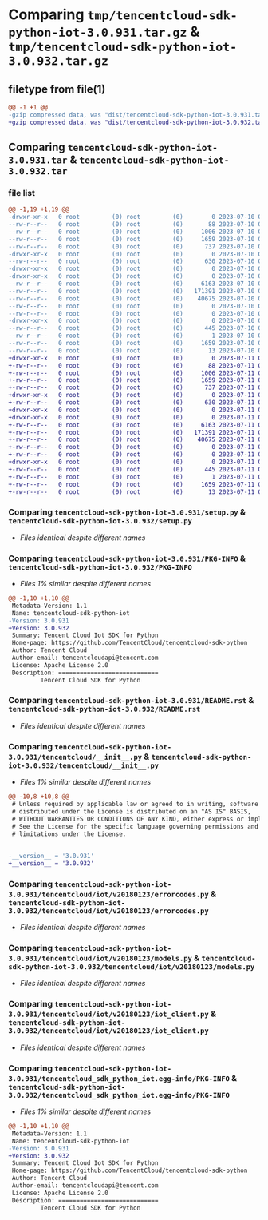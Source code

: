 # Comparing `tmp/tencentcloud-sdk-python-iot-3.0.931.tar.gz` & `tmp/tencentcloud-sdk-python-iot-3.0.932.tar.gz`

## filetype from file(1)

```diff
@@ -1 +1 @@
-gzip compressed data, was "dist/tencentcloud-sdk-python-iot-3.0.931.tar", last modified: Mon Jul 10 00:42:30 2023, max compression
+gzip compressed data, was "dist/tencentcloud-sdk-python-iot-3.0.932.tar", last modified: Tue Jul 11 00:47:41 2023, max compression
```

## Comparing `tencentcloud-sdk-python-iot-3.0.931.tar` & `tencentcloud-sdk-python-iot-3.0.932.tar`

### file list

```diff
@@ -1,19 +1,19 @@
-drwxr-xr-x   0 root         (0) root         (0)        0 2023-07-10 00:42:30.000000 tencentcloud-sdk-python-iot-3.0.931/
--rw-r--r--   0 root         (0) root         (0)       88 2023-07-10 00:42:30.000000 tencentcloud-sdk-python-iot-3.0.931/setup.cfg
--rw-r--r--   0 root         (0) root         (0)     1006 2023-07-10 00:42:30.000000 tencentcloud-sdk-python-iot-3.0.931/setup.py
--rw-r--r--   0 root         (0) root         (0)     1659 2023-07-10 00:42:30.000000 tencentcloud-sdk-python-iot-3.0.931/PKG-INFO
--rw-r--r--   0 root         (0) root         (0)      737 2023-07-10 00:42:30.000000 tencentcloud-sdk-python-iot-3.0.931/README.rst
-drwxr-xr-x   0 root         (0) root         (0)        0 2023-07-10 00:42:30.000000 tencentcloud-sdk-python-iot-3.0.931/tencentcloud/
--rw-r--r--   0 root         (0) root         (0)      630 2023-07-10 00:42:30.000000 tencentcloud-sdk-python-iot-3.0.931/tencentcloud/__init__.py
-drwxr-xr-x   0 root         (0) root         (0)        0 2023-07-10 00:42:30.000000 tencentcloud-sdk-python-iot-3.0.931/tencentcloud/iot/
-drwxr-xr-x   0 root         (0) root         (0)        0 2023-07-10 00:42:30.000000 tencentcloud-sdk-python-iot-3.0.931/tencentcloud/iot/v20180123/
--rw-r--r--   0 root         (0) root         (0)     6163 2023-07-10 00:42:30.000000 tencentcloud-sdk-python-iot-3.0.931/tencentcloud/iot/v20180123/errorcodes.py
--rw-r--r--   0 root         (0) root         (0)   171391 2023-07-10 00:42:30.000000 tencentcloud-sdk-python-iot-3.0.931/tencentcloud/iot/v20180123/models.py
--rw-r--r--   0 root         (0) root         (0)    40675 2023-07-10 00:42:30.000000 tencentcloud-sdk-python-iot-3.0.931/tencentcloud/iot/v20180123/iot_client.py
--rw-r--r--   0 root         (0) root         (0)        0 2023-07-10 00:42:30.000000 tencentcloud-sdk-python-iot-3.0.931/tencentcloud/iot/v20180123/__init__.py
--rw-r--r--   0 root         (0) root         (0)        0 2023-07-10 00:42:30.000000 tencentcloud-sdk-python-iot-3.0.931/tencentcloud/iot/__init__.py
-drwxr-xr-x   0 root         (0) root         (0)        0 2023-07-10 00:42:30.000000 tencentcloud-sdk-python-iot-3.0.931/tencentcloud_sdk_python_iot.egg-info/
--rw-r--r--   0 root         (0) root         (0)      445 2023-07-10 00:42:30.000000 tencentcloud-sdk-python-iot-3.0.931/tencentcloud_sdk_python_iot.egg-info/SOURCES.txt
--rw-r--r--   0 root         (0) root         (0)        1 2023-07-10 00:42:30.000000 tencentcloud-sdk-python-iot-3.0.931/tencentcloud_sdk_python_iot.egg-info/dependency_links.txt
--rw-r--r--   0 root         (0) root         (0)     1659 2023-07-10 00:42:30.000000 tencentcloud-sdk-python-iot-3.0.931/tencentcloud_sdk_python_iot.egg-info/PKG-INFO
--rw-r--r--   0 root         (0) root         (0)       13 2023-07-10 00:42:30.000000 tencentcloud-sdk-python-iot-3.0.931/tencentcloud_sdk_python_iot.egg-info/top_level.txt
+drwxr-xr-x   0 root         (0) root         (0)        0 2023-07-11 00:47:41.000000 tencentcloud-sdk-python-iot-3.0.932/
+-rw-r--r--   0 root         (0) root         (0)       88 2023-07-11 00:47:41.000000 tencentcloud-sdk-python-iot-3.0.932/setup.cfg
+-rw-r--r--   0 root         (0) root         (0)     1006 2023-07-11 00:47:41.000000 tencentcloud-sdk-python-iot-3.0.932/setup.py
+-rw-r--r--   0 root         (0) root         (0)     1659 2023-07-11 00:47:41.000000 tencentcloud-sdk-python-iot-3.0.932/PKG-INFO
+-rw-r--r--   0 root         (0) root         (0)      737 2023-07-11 00:47:41.000000 tencentcloud-sdk-python-iot-3.0.932/README.rst
+drwxr-xr-x   0 root         (0) root         (0)        0 2023-07-11 00:47:41.000000 tencentcloud-sdk-python-iot-3.0.932/tencentcloud/
+-rw-r--r--   0 root         (0) root         (0)      630 2023-07-11 00:47:41.000000 tencentcloud-sdk-python-iot-3.0.932/tencentcloud/__init__.py
+drwxr-xr-x   0 root         (0) root         (0)        0 2023-07-11 00:47:41.000000 tencentcloud-sdk-python-iot-3.0.932/tencentcloud/iot/
+drwxr-xr-x   0 root         (0) root         (0)        0 2023-07-11 00:47:41.000000 tencentcloud-sdk-python-iot-3.0.932/tencentcloud/iot/v20180123/
+-rw-r--r--   0 root         (0) root         (0)     6163 2023-07-11 00:47:41.000000 tencentcloud-sdk-python-iot-3.0.932/tencentcloud/iot/v20180123/errorcodes.py
+-rw-r--r--   0 root         (0) root         (0)   171391 2023-07-11 00:47:41.000000 tencentcloud-sdk-python-iot-3.0.932/tencentcloud/iot/v20180123/models.py
+-rw-r--r--   0 root         (0) root         (0)    40675 2023-07-11 00:47:41.000000 tencentcloud-sdk-python-iot-3.0.932/tencentcloud/iot/v20180123/iot_client.py
+-rw-r--r--   0 root         (0) root         (0)        0 2023-07-11 00:47:41.000000 tencentcloud-sdk-python-iot-3.0.932/tencentcloud/iot/v20180123/__init__.py
+-rw-r--r--   0 root         (0) root         (0)        0 2023-07-11 00:47:41.000000 tencentcloud-sdk-python-iot-3.0.932/tencentcloud/iot/__init__.py
+drwxr-xr-x   0 root         (0) root         (0)        0 2023-07-11 00:47:41.000000 tencentcloud-sdk-python-iot-3.0.932/tencentcloud_sdk_python_iot.egg-info/
+-rw-r--r--   0 root         (0) root         (0)      445 2023-07-11 00:47:41.000000 tencentcloud-sdk-python-iot-3.0.932/tencentcloud_sdk_python_iot.egg-info/SOURCES.txt
+-rw-r--r--   0 root         (0) root         (0)        1 2023-07-11 00:47:41.000000 tencentcloud-sdk-python-iot-3.0.932/tencentcloud_sdk_python_iot.egg-info/dependency_links.txt
+-rw-r--r--   0 root         (0) root         (0)     1659 2023-07-11 00:47:41.000000 tencentcloud-sdk-python-iot-3.0.932/tencentcloud_sdk_python_iot.egg-info/PKG-INFO
+-rw-r--r--   0 root         (0) root         (0)       13 2023-07-11 00:47:41.000000 tencentcloud-sdk-python-iot-3.0.932/tencentcloud_sdk_python_iot.egg-info/top_level.txt
```

### Comparing `tencentcloud-sdk-python-iot-3.0.931/setup.py` & `tencentcloud-sdk-python-iot-3.0.932/setup.py`

 * *Files identical despite different names*

### Comparing `tencentcloud-sdk-python-iot-3.0.931/PKG-INFO` & `tencentcloud-sdk-python-iot-3.0.932/PKG-INFO`

 * *Files 1% similar despite different names*

```diff
@@ -1,10 +1,10 @@
 Metadata-Version: 1.1
 Name: tencentcloud-sdk-python-iot
-Version: 3.0.931
+Version: 3.0.932
 Summary: Tencent Cloud Iot SDK for Python
 Home-page: https://github.com/TencentCloud/tencentcloud-sdk-python
 Author: Tencent Cloud
 Author-email: tencentcloudapi@tencent.com
 License: Apache License 2.0
 Description: ============================
         Tencent Cloud SDK for Python
```

### Comparing `tencentcloud-sdk-python-iot-3.0.931/README.rst` & `tencentcloud-sdk-python-iot-3.0.932/README.rst`

 * *Files identical despite different names*

### Comparing `tencentcloud-sdk-python-iot-3.0.931/tencentcloud/__init__.py` & `tencentcloud-sdk-python-iot-3.0.932/tencentcloud/__init__.py`

 * *Files 1% similar despite different names*

```diff
@@ -10,8 +10,8 @@
 # Unless required by applicable law or agreed to in writing, software
 # distributed under the License is distributed on an "AS IS" BASIS,
 # WITHOUT WARRANTIES OR CONDITIONS OF ANY KIND, either express or implied.
 # See the License for the specific language governing permissions and
 # limitations under the License.
 
 
-__version__ = '3.0.931'
+__version__ = '3.0.932'
```

### Comparing `tencentcloud-sdk-python-iot-3.0.931/tencentcloud/iot/v20180123/errorcodes.py` & `tencentcloud-sdk-python-iot-3.0.932/tencentcloud/iot/v20180123/errorcodes.py`

 * *Files identical despite different names*

### Comparing `tencentcloud-sdk-python-iot-3.0.931/tencentcloud/iot/v20180123/models.py` & `tencentcloud-sdk-python-iot-3.0.932/tencentcloud/iot/v20180123/models.py`

 * *Files identical despite different names*

### Comparing `tencentcloud-sdk-python-iot-3.0.931/tencentcloud/iot/v20180123/iot_client.py` & `tencentcloud-sdk-python-iot-3.0.932/tencentcloud/iot/v20180123/iot_client.py`

 * *Files identical despite different names*

### Comparing `tencentcloud-sdk-python-iot-3.0.931/tencentcloud_sdk_python_iot.egg-info/PKG-INFO` & `tencentcloud-sdk-python-iot-3.0.932/tencentcloud_sdk_python_iot.egg-info/PKG-INFO`

 * *Files 1% similar despite different names*

```diff
@@ -1,10 +1,10 @@
 Metadata-Version: 1.1
 Name: tencentcloud-sdk-python-iot
-Version: 3.0.931
+Version: 3.0.932
 Summary: Tencent Cloud Iot SDK for Python
 Home-page: https://github.com/TencentCloud/tencentcloud-sdk-python
 Author: Tencent Cloud
 Author-email: tencentcloudapi@tencent.com
 License: Apache License 2.0
 Description: ============================
         Tencent Cloud SDK for Python
```

